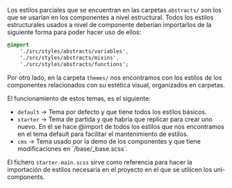 Los estilos parciales que se encuentran en las carpetas `abstracts/` son los que se usarían en los componentes a nivel estructural. Todos los estilos estructurales usados a nivel de componente deberían importarlos de la siguiente forma para poder hacer uso de ellos:

```sass
@import
	'./src/styles/abstracts/variables',
	'./src/styles/abstracts/mixins',
	'./src/styles/abstracts/functions';
```

Por otro lado, en la carpeta `themes/` nos encontramos con los estilos de los componentes relacionados con su estética visual, organizados en carpetas.

El funcionamiento de estos temas, es el siguiente:

* `default` -> Tema por defecto y que tiene todos los estilos básicos.
* `starter` -> Tema de partida y que habría que replicar para crear uno nuevo. En él se hace @import de todos los estilos que nos encontramos en el tema default para facilitar el mantenimiento de estilos.
* `cms` -> Tema usado por la demo de los componentes y que tiene modificaciones en ´/base/_base.scss´.

El fichero `starter-main.scss` sirve como referencia para hacer la importación de estilos necesaria en el proyecto en el que se utilicen los uni-components.